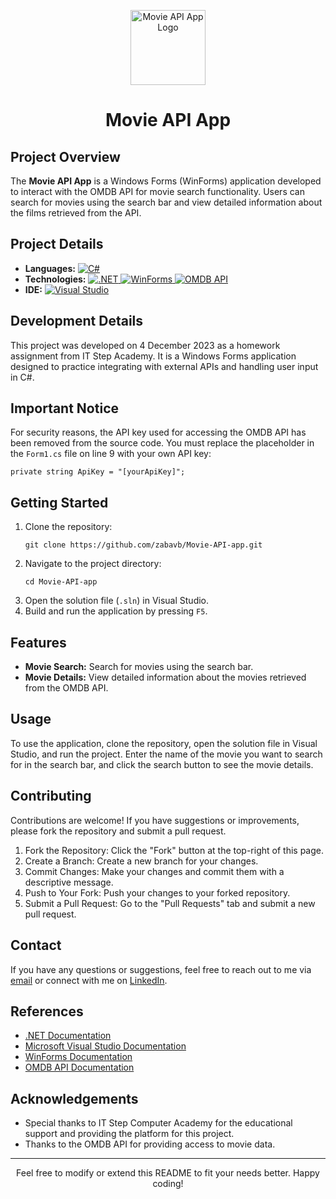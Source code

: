 <p align="center">
  <img src="https://img.icons8.com/fluency/100/movie.png" alt="Movie API App Logo" width="120" height="120">
</p>

<h1 align="center">Movie API App</h1>

<h2>Project Overview</h2>
<p>The <strong>Movie API App</strong> is a Windows Forms (WinForms) application developed to interact with the OMDB API for movie search functionality. Users can search for movies using the search bar and view detailed information about the films retrieved from the API.</p>

<h2>Project Details</h2>
<ul>
  <li><strong>Languages:</strong> 
    <a href="https://learn.microsoft.com/en-us/dotnet/csharp/" target="_blank">
      <img src="https://img.shields.io/badge/C%23-239120?style=flat&logo=c-sharp&logoColor=white" alt="C#">
    </a>
  </li>
  <li><strong>Technologies:</strong> 
    <a href="https://dotnet.microsoft.com/" target="_blank">
      <img src="https://img.shields.io/badge/.NET-5C2D91?style=flat&logo=.net&logoColor=white" alt=".NET">
    </a>
    <a href="https://learn.microsoft.com/en-us/dotnet/desktop/winforms/?view=netdesktop-7.0" target="_blank">
      <img src="https://img.shields.io/badge/WinForms-5C2D91?style=flat&logo=windows&logoColor=white" alt="WinForms">
    </a>
    <a href="https://www.omdbapi.com/" target="_blank">
      <img src="https://img.shields.io/badge/OMDB%20API-000000?style=flat&logo=api&logoColor=white" alt="OMDB API">
    </a>
  </li>
  <li><strong>IDE:</strong> 
    <a href="https://visualstudio.microsoft.com/" target="_blank">
      <img src="https://img.shields.io/badge/Visual%20Studio-5C2D91?style=flat&logo=visual-studio&logoColor=white" alt="Visual Studio">
    </a>
  </li>
</ul>

<h2>Development Details</h2>
<p>This project was developed on 4 December 2023 as a homework assignment from IT Step Academy. It is a Windows Forms application designed to practice integrating with external APIs and handling user input in C#.</p>

<h2>Important Notice</h2>
<p>For security reasons, the API key used for accessing the OMDB API has been removed from the source code. You must replace the placeholder in the <code>Form1.cs</code> file on line 9 with your own API key:</p>
<pre><code>private string ApiKey = "[yourApiKey]";</code></pre>

<h2>Getting Started</h2>
<ol>
  <li>Clone the repository:
    <pre><code>git clone https://github.com/zabavb/Movie-API-app.git</code></pre>
  </li>
  <li>Navigate to the project directory:
    <pre><code>cd Movie-API-app</code></pre>
  </li>
  <li>Open the solution file (<code>.sln</code>) in Visual Studio.</li>
  <li>Build and run the application by pressing <code>F5</code>.</li>
</ol>

<h2>Features</h2>
<ul>
  <li><strong>Movie Search:</strong> Search for movies using the search bar.</li>
  <li><strong>Movie Details:</strong> View detailed information about the movies retrieved from the OMDB API.</li>
</ul>

<h2>Usage</h2>
<p>To use the application, clone the repository, open the solution file in Visual Studio, and run the project. Enter the name of the movie you want to search for in the search bar, and click the search button to see the movie details.</p>

<h2>Contributing</h2>
<p>Contributions are welcome! If you have suggestions or improvements, please fork the repository and submit a pull request.</p>
<ol>
  <li>Fork the Repository: Click the "Fork" button at the top-right of this page.</li>
  <li>Create a Branch: Create a new branch for your changes.</li>
  <li>Commit Changes: Make your changes and commit them with a descriptive message.</li>
  <li>Push to Your Fork: Push your changes to your forked repository.</li>
  <li>Submit a Pull Request: Go to the "Pull Requests" tab and submit a new pull request.</li>
</ol>

<h2>Contact</h2>
<p>If you have any questions or suggestions, feel free to reach out to me via <a href="mailto:bilonizkavik@agmail.com">email</a> or connect with me on <a href="https://www.linkedin.com/in/viktor-bilonizhka" target="_blank">LinkedIn</a>.</p>

<h2>References</h2>
<ul>
  <li><a href="https://learn.microsoft.com/en-us/dotnet/" target="_blank">.NET Documentation</a></li>
  <li><a href="https://learn.microsoft.com/en-us/visualstudio/" target="_blank">Microsoft Visual Studio Documentation</a></li>
  <li><a href="https://learn.microsoft.com/en-us/dotnet/desktop/winforms/?view=netdesktop-7.0" target="_blank">WinForms Documentation</a></li>
  <li><a href="https://www.omdbapi.com/" target="_blank">OMDB API Documentation</a></li>
</ul>

<h2>Acknowledgements</h2>
<ul>
  <li>Special thanks to IT Step Computer Academy for the educational support and providing the platform for this project.</li>
  <li>Thanks to the OMDB API for providing access to movie data.</li>
</ul>

<hr>

<p align="center">Feel free to modify or extend this README to fit your needs better. Happy coding!</p>
